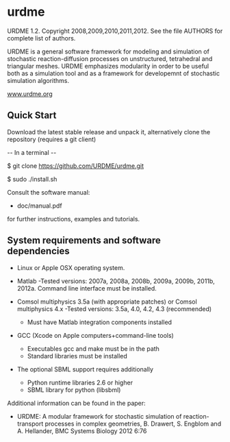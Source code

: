 urdme
=====

URDME 1.2. Copyright 2008,2009,2010,2011,2012.
See the file AUTHORS for complete list of authors. 

URDME is a general software framework for modeling and simulation of stochastic reaction-diffusion processes on unstructured, tetrahedral and triangular meshes. URDME emphasizes modularity in order to be useful both as a simulation tool and as a framework for developemnt of stochastic simulation algorithms.

www.urdme.org

Quick Start
------

Download the latest stable release and unpack it, alternatively clone the repository (requires a git client)  

-- In a terminal --

$ git clone https://github.com/URDME/urdme.git

$ sudo ./install.sh
 
 Consult the software manual:
 
- doc/manual.pdf 

for further instructions, examples and tutorials. 

System requirements and software dependencies
------------

- Linux or Apple OSX operating system.
- Matlab
     -Tested versions: 2007a, 2008a, 2008b, 2009a, 2009b, 2011b, 2012a. Command line interface must be installed. 
     
-  Comsol multiphysics 3.5a (with appropriate patches) or Comsol multiphysics 4.x 
     	-Tested versions: 3.5a, 4.0, 4.2, 4.3 (recommended)
	- Must have Matlab integration components installed
- GCC (Xcode on Apple computers+command-line tools)
    - Executables gcc and make must be in the path
    - Standard libraries must be installed
- The optional SBML support requires additionally
	- Python runtime libraries 2.6 or higher
  	- SBML library for python (libsbml)
	

Additional information can be found in the paper:

- URDME: A modular framework for stochastic simulation of reaction-transport processes in complex geometries, 
B. Drawert, S. Engblom and A. Hellander, BMC Systems Biology 2012 6:76

